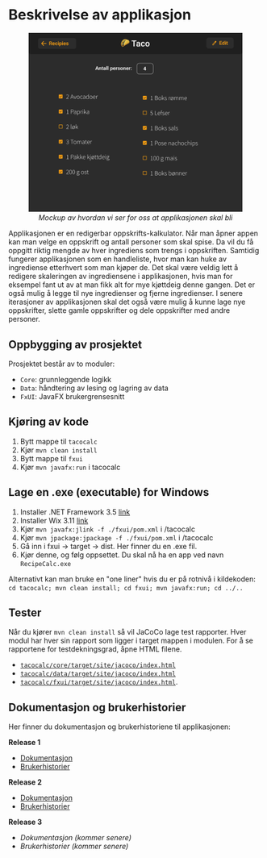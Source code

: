 # Beskrivelse av applikasjon

<p>
    <figure align="center">
        <img src="../docs/release%202/resources/prototypeIngredientMenu.png" alt="Mockup" width="600"/>
        <figcaption><i>Mockup av hvordan vi ser for oss at applikasjonen skal bli</i></figcaption>
    </figure>
</p>

Applikasjonen er en redigerbar oppskrifts-kalkulator. Når man åpner appen kan man velge en oppskrift og antall personer som skal spise. Da vil du få oppgitt riktig mengde av hver ingrediens som trengs i oppskriften. Samtidig fungerer applikasjonen som en handleliste, hvor man kan huke av ingrediense etterhvert som man kjøper de. Det skal være veldig lett å redigere skaleringen av ingrediensene i applikasjonen, hvis man for eksempel fant ut av at man fikk alt for mye kjøttdeig denne gangen. Det er også mulig å legge til nye ingredienser og fjerne ingredienser. I senere iterasjoner av applikasjonen skal det også være mulig å kunne lage nye oppskrifter, slette gamle oppskrifter og dele oppskrifter med andre personer.

## Oppbygging av prosjektet

Prosjektet består av to moduler:

- `Core`: grunnleggende logikk
- `Data`: håndtering av lesing og lagring av data
- `FxUI`: JavaFX brukergrensesnitt

## Kjøring av kode

1. Bytt mappe til `tacocalc`
2. Kjør `mvn clean install`
3. Bytt mappe til `fxui`
4. Kjør `mvn javafx:run` i tacocalc

## Lage en .exe (executable) for Windows

1. Installer .NET Framework 3.5 [link](https://www.microsoft.com/en-in/download/confirmation.aspx?id=22)
2. Installer Wix 3.11 [link](https://github.com/wixtoolset/wix3/releases)
3. Kjør `mvn javafx:jlink -f ./fxui/pom.xml` i /tacocalc
4. Kjør `mvn jpackage:jpackage -f ./fxui/pom.xml` i /tacocalc
5. Gå inn i fxui -> target -> dist. Her finner du en .exe fil.
6. Kjør denne, og følg oppsettet. Du skal nå ha en app ved navn `RecipeCalc.exe`

Alternativt kan man bruke en "one liner" hvis du er på rotnivå i kildekoden:
`cd tacocalc; mvn clean install; cd fxui; mvn javafx:run; cd ../..`

## Tester

Når du kjører `mvn clean install` så vil JaCoCo lage test rapporter. Hver modul har hver sin rapport som ligger i target mappen i modulen. For å se rapportene for testdekningsgrad, åpne HTML filene.

- [`tacocalc/core/target/site/jacoco/index.html`](/tacocalc/core/target/site/jacoco/)
- [`tacocalc/data/target/site/jacoco/index.html`](/tacocalc/data/target/site/jacoco/)
- [`tacocalc/fxui/target/site/jacoco/index.html`](/tacocalc/fxui/target/site/jacoco/).

## Dokumentasjon og brukerhistorier

Her finner du dokumentasjon og brukerhistoriene til applikasjonen:

**Release 1**

- [Dokumentasjon](/docs/release%201/dokumentasjon.md)
- [Brukerhistorier](/docs/release%201/brukerhistorier.md)

**Release 2**

- [Dokumentasjon](/docs/release%202/dokumentasjon.md)
- [Brukerhistorier](/docs/release%202/brukerhistorier.md)

**Release 3**

- _Dokumentasjon (kommer senere)_
- _Brukerhistorier (kommer senere)_
